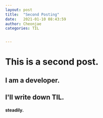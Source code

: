```yaml
---
layout: post
title:  "Second Posting"
date:   2021-01-10 08:43:59
author: Cheonjae
categories: TIL


---
```


# This is a second post.

## I am a developer.

## I'll write down TIL.

#### steadily.

